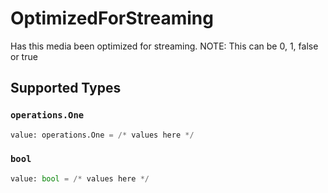 # OptimizedForStreaming

Has this media been optimized for streaming. NOTE: This can be 0, 1, false or true


## Supported Types

### `operations.One`

```python
value: operations.One = /* values here */
```

### `bool`

```python
value: bool = /* values here */
```

